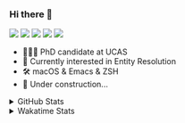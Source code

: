 ### Hi there 👋

[![](https://img.shields.io/badge/-Email-325180?logo=maildotru&logoColor=white&style=flat-square)](mailto:hi@wang.tianshu.me)
[![](https://img.shields.io/badge/-GitHub-black?logo=GitHub&style=flat-square)](https://github.com/tshu-w)
[![](https://img.shields.io/badge/-Telegram-26a5e4?labelColor=fafafa&logo=telegram&style=flat-square)](https://t.me/tshu_w) 
[![](https://img.shields.io/badge/-Twitter-1da1f2?logo=Twitter&logoColor=white&style=flat-square)](https://twitter.com/tshu_w)
[![](https://komarev.com/ghpvc/?username=tshu-w&color=blueviolet&style=flat-square)]()



- 🧑🏻‍🎓 PhD candidate at UCAS
- 🔭 Currently interested in Entity Resolution
- 🛠 macOS & Emacs & ZSH
- 🚧 Under construction...

<details>

<summary>GitHub Stats</summary>

![Tianshu's GitHub stats](https://github-readme-stats.vercel.app/api?username=tshu-w&show_icons=true&theme=buefy&count_private=true)
  
</details>


<details>
  <summary>Wakatime Stats</summary>

  Currently, files accessed by tramp cannot be tracked by wakatime, see https://github.com/wakatime/wakatime-mode/issues/27
  <br>
  
<!--START_SECTION:waka-->
![Code Time](http://img.shields.io/badge/Code%20Time-6%2C346%20hrs%209%20mins-blue)

**I'm a Night 🦉** 

```text
🌞 Morning                262 commits         ███░░░░░░░░░░░░░░░░░░░░░░   10.26 % 
🌆 Daytime                927 commits         █████████░░░░░░░░░░░░░░░░   36.30 % 
🌃 Evening                1097 commits        ███████████░░░░░░░░░░░░░░   42.95 % 
🌙 Night                  268 commits         ███░░░░░░░░░░░░░░░░░░░░░░   10.49 % 
```
📅 **I'm Most Productive on Tuesday** 

```text
Monday                   435 commits         ████░░░░░░░░░░░░░░░░░░░░░   17.03 % 
Tuesday                  668 commits         ███████░░░░░░░░░░░░░░░░░░   26.16 % 
Wednesday                357 commits         ███░░░░░░░░░░░░░░░░░░░░░░   13.98 % 
Thursday                 161 commits         ██░░░░░░░░░░░░░░░░░░░░░░░   06.30 % 
Friday                   447 commits         ████░░░░░░░░░░░░░░░░░░░░░   17.50 % 
Saturday                 322 commits         ███░░░░░░░░░░░░░░░░░░░░░░   12.61 % 
Sunday                   164 commits         ██░░░░░░░░░░░░░░░░░░░░░░░   06.42 % 
```


📊 **This Week I Spent My Time On** 

```text
💬 Programming Languages: 
sh                       21 hrs 50 mins      █████████████████████████   100.00 % 

🔥 Editors: 
Zsh                      21 hrs 50 mins      █████████████████████████   100.00 % 

🐱‍💻 Projects: 
arknet                   13 hrs 13 mins      ███████████████░░░░░░░░░░   60.53 % 
Terminal                 7 hrs 12 mins       ████████░░░░░░░░░░░░░░░░░   32.99 % 
ChatGPT                  1 hr 3 mins         █░░░░░░░░░░░░░░░░░░░░░░░░   04.85 % 
lightning                15 mins             ░░░░░░░░░░░░░░░░░░░░░░░░░   01.16 % 
deep-learning-pytorch-hug2 mins              ░░░░░░░░░░░░░░░░░░░░░░░░░   00.22 % 

💻 Operating System: 
Linux                    14 hrs 40 mins      █████████████████░░░░░░░░   67.24 % 
Mac                      7 hrs 9 mins        ████████░░░░░░░░░░░░░░░░░   32.76 % 
```

**I Mostly Code in Python** 

```text
Python                   21 repos            ███████████░░░░░░░░░░░░░░   43.75 % 
Emacs Lisp               9 repos             █████░░░░░░░░░░░░░░░░░░░░   18.75 % 
Jupyter Notebook         2 repos             █░░░░░░░░░░░░░░░░░░░░░░░░   04.17 % 
TeX                      2 repos             █░░░░░░░░░░░░░░░░░░░░░░░░   04.17 % 
HTML                     2 repos             █░░░░░░░░░░░░░░░░░░░░░░░░   04.17 % 
```




 Last Updated on 29/03/2023 08:19:24 UTC
<!--END_SECTION:waka-->
</details>
